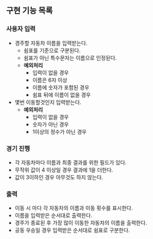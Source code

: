 ## 구현 기능 목록
  ### 사용자 입력
  - 경주할 자동차 이름을 입력받는다.
    - 쉼표를 기준으로 구분된다.
    - 쉼표가 아닌 특수문자는 이름으로 인정된다.
    - **예외처리**
      - 입력이 없을 경우
      - 이름은 6자 이상
      - 이름에 숫자가 포함된 경우
      - 쉼표 뒤에 이름이 없을 경우
- 몇번 이동할것인지 입력받는다.
    - **예외처리**
        - 입력이 없을 경우
        - 숫자가 아닌 경우
        - 1이상의 정수가 아닌 경우

### 경기 진행
    
- 각 자동차마다 이름과 최종 결과를 위한 필드가 있다.
- 무작위 값이 4 이상일 경우 결과에 1을 더한다.
- 값이 3이하인 경우 아무것도 하지 않는다.
    
### 출력
    
- 이동 시 마다 각 자동차의 이름과 이동 횟수를 표시한다.
- 이름을 입력받은 순서대로 출력한다.
- 경주가 종료된 후 가장 많이 이동한 자동차의 이름을 출력한다.
- 공동 우승일 경우 입력받은 순서대로 쉼표로 구분한다.
